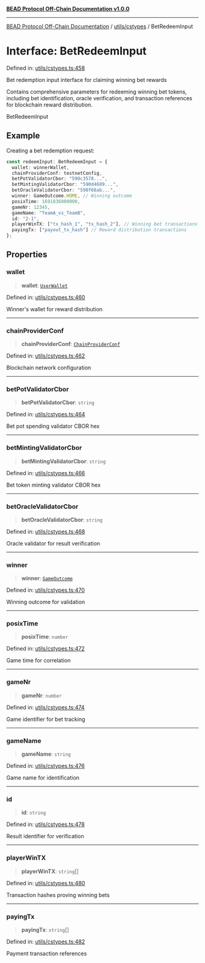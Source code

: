 [**BEAD Protocol Off-Chain Documentation v1.0.0**](../../../README.md)

***

[BEAD Protocol Off-Chain Documentation](../../../modules.md) / [utils/cstypes](../README.md) / BetRedeemInput

# Interface: BetRedeemInput

Defined in: [utils/cstypes.ts:458](https://github.com/cmorgado/Bead-Cardano/blob/24017eb600ede1b71f111ffff6b54d88eb612b06/Aiken/bead/off-chain/utils/cstypes.ts#L458)

Bet redemption input interface for claiming winning bet rewards

Contains comprehensive parameters for redeeming winning bet tokens,
including bet identification, oracle verification, and transaction
references for blockchain reward distribution.

 BetRedeemInput

## Example

Creating a bet redemption request:
```typescript
const redeemInput: BetRedeemInput = {
  wallet: winnerWallet,
  chainProviderConf: testnetConfig,
  betPotValidatorCbor: "590c3578...",
  betMintingValidatorCbor: "590d4689...",
  betOracleValidatorCbor: "590f68ab...",
  winner: GameOutcome.HOME, // Winning outcome
  posixTime: 1691836800000,
  gameNr: 12345,
  gameName: "TeamA_vs_TeamB",
  id: "2-1",
  playerWinTX: ["tx_hash_1", "tx_hash_2"], // Winning bet transactions
  payingTx: ["payout_tx_hash"] // Reward distribution transactions
};
```

## Properties

### wallet

> **wallet**: [`UserWallet`](UserWallet.md)

Defined in: [utils/cstypes.ts:460](https://github.com/cmorgado/Bead-Cardano/blob/24017eb600ede1b71f111ffff6b54d88eb612b06/Aiken/bead/off-chain/utils/cstypes.ts#L460)

Winner's wallet for reward distribution

***

### chainProviderConf

> **chainProviderConf**: [`ChainProviderConf`](ChainProviderConf.md)

Defined in: [utils/cstypes.ts:462](https://github.com/cmorgado/Bead-Cardano/blob/24017eb600ede1b71f111ffff6b54d88eb612b06/Aiken/bead/off-chain/utils/cstypes.ts#L462)

Blockchain network configuration

***

### betPotValidatorCbor

> **betPotValidatorCbor**: `string`

Defined in: [utils/cstypes.ts:464](https://github.com/cmorgado/Bead-Cardano/blob/24017eb600ede1b71f111ffff6b54d88eb612b06/Aiken/bead/off-chain/utils/cstypes.ts#L464)

Bet pot spending validator CBOR hex

***

### betMintingValidatorCbor

> **betMintingValidatorCbor**: `string`

Defined in: [utils/cstypes.ts:466](https://github.com/cmorgado/Bead-Cardano/blob/24017eb600ede1b71f111ffff6b54d88eb612b06/Aiken/bead/off-chain/utils/cstypes.ts#L466)

Bet token minting validator CBOR hex

***

### betOracleValidatorCbor

> **betOracleValidatorCbor**: `string`

Defined in: [utils/cstypes.ts:468](https://github.com/cmorgado/Bead-Cardano/blob/24017eb600ede1b71f111ffff6b54d88eb612b06/Aiken/bead/off-chain/utils/cstypes.ts#L468)

Oracle validator for result verification

***

### winner

> **winner**: [`GameOutcome`](../enumerations/GameOutcome.md)

Defined in: [utils/cstypes.ts:470](https://github.com/cmorgado/Bead-Cardano/blob/24017eb600ede1b71f111ffff6b54d88eb612b06/Aiken/bead/off-chain/utils/cstypes.ts#L470)

Winning outcome for validation

***

### posixTime

> **posixTime**: `number`

Defined in: [utils/cstypes.ts:472](https://github.com/cmorgado/Bead-Cardano/blob/24017eb600ede1b71f111ffff6b54d88eb612b06/Aiken/bead/off-chain/utils/cstypes.ts#L472)

Game time for correlation

***

### gameNr

> **gameNr**: `number`

Defined in: [utils/cstypes.ts:474](https://github.com/cmorgado/Bead-Cardano/blob/24017eb600ede1b71f111ffff6b54d88eb612b06/Aiken/bead/off-chain/utils/cstypes.ts#L474)

Game identifier for bet tracking

***

### gameName

> **gameName**: `string`

Defined in: [utils/cstypes.ts:476](https://github.com/cmorgado/Bead-Cardano/blob/24017eb600ede1b71f111ffff6b54d88eb612b06/Aiken/bead/off-chain/utils/cstypes.ts#L476)

Game name for identification

***

### id

> **id**: `string`

Defined in: [utils/cstypes.ts:478](https://github.com/cmorgado/Bead-Cardano/blob/24017eb600ede1b71f111ffff6b54d88eb612b06/Aiken/bead/off-chain/utils/cstypes.ts#L478)

Result identifier for verification

***

### playerWinTX

> **playerWinTX**: `string`[]

Defined in: [utils/cstypes.ts:480](https://github.com/cmorgado/Bead-Cardano/blob/24017eb600ede1b71f111ffff6b54d88eb612b06/Aiken/bead/off-chain/utils/cstypes.ts#L480)

Transaction hashes proving winning bets

***

### payingTx

> **payingTx**: `string`[]

Defined in: [utils/cstypes.ts:482](https://github.com/cmorgado/Bead-Cardano/blob/24017eb600ede1b71f111ffff6b54d88eb612b06/Aiken/bead/off-chain/utils/cstypes.ts#L482)

Payment transaction references
